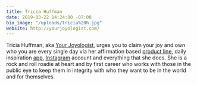 ```yaml
---
title: Tricia Huffman
date: 2019-03-22 14:24:00 -07:00
bio_image: "/uploads/tricia%20h.jpg"
website: http://yourjoyologist.com/
---
```


Tricia Huffman, aka [Your Joyologist](http://www.yourjoyologist.com/), urges you to claim your joy and own who you are every single day via her affirmation based [product line](https://shop.yourjoyologist.com/), daily inspiration [app](http://yourjoyologist.com/app/),  [Instagram](https://www.instagram.com/yourjoyologist/) account and everything that she does.  She is a rock and roll roadie at heart and by first career who works with those in the public eye to keep them in integrity with who they want to be in the world and for themselves. 